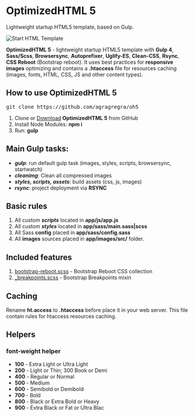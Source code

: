 <h1>OptimizedHTML 5</h1>
<p>Lightweight startup HTML5 template, based on Gulp.</p>

<p>
	<img src="https://raw.githubusercontent.com/agragregra/oh5/master/app/images/src/preview.jpg" alt="Start HTML Template">
</p>

<p><strong>OptimizedHTML 5</strong> - lightweight startup HTML5 template with <strong>Gulp 4</strong>, <strong>Sass/Scss</strong>, <strong>Browsersync</strong>, <strong>Autoprefixer</strong>, <strong>Uglify-ES</strong>, <strong>Clean-CSS</strong>, <strong>Rsync</strong>, <strong>CSS Reboot</strong> (Bootstrap reboot). It uses best practices for <strong>responsive images</strong> optimizing and contains a <strong>.htaccess</strong> file for resources caching (images, fonts, HTML, CSS, JS and other content types).</p>

<h2>How to use OptimizedHTML 5</h2>

<pre>git clone https://github.com/agragregra/oh5</pre>

<ol>
	<li>Clone or <a href="https://github.com/agragregra/OptimizedHTML-5/archive/master.zip">Download</a> <strong>OptimizedHTML 5</strong> from GitHub</li>
	<li>Install Node Modules: <strong>npm i</strong></li>
	<li>Run: <strong>gulp</strong></li>
</ol>

<h2>Main Gulp tasks:</h2>

<ul>
	<li><strong title="gulp task"><em>gulp</em></strong>: run default gulp task (images, styles, scripts, browsersync, startwatch)</li>
	<li><strong title="cleanimg task"><em>cleanimg</em></strong>: Clean all compressed images</li>
	<li><strong title="styles, scripts, assets tasks"><em>styles, scripts, assets</em></strong>: build assets (css, js, images)</li>
	<li><strong title="rsync task"><em>rsync</em></strong>: project deployment via <strong>RSYNC</strong></li>
</ul>

<h2>Basic rules</h2>

<ol>
	<li>All custom <strong title="scripts task"><em>scripts</em></strong> located in <strong>app/js/app.js</strong></li>
	<li>All custom <strong title="styles task"><em>styles</em></strong> located in <strong>app/sass/main.sass|scss</strong></li>
	<li>All Sass <strong>config</strong> placed in <strong>app/sass/config.sass</strong></li>
	<li>All <strong>images</strong> sources placed in <strong>app/images/src/</strong> folder.</li>
</ol>

<h2>Included features</h2>

<ol>
	<li><a href="https://getbootstrap.com/docs/4.0/content/reboot/">bootstrap-reboot.scss</a> - Bootstrap Reboot CSS collection</li>
	<li>
		<a href="https://getbootstrap.com/docs/4.0/layout/overview/#responsive-breakpoints">_breakpoints.scss</a> - Bootstrap Breakpoints mixin</li>
</ol>

<h2>Caching</h2>

<p>Rename <strong>ht.access</strong> to <strong>.htaccess</strong> before place it in your web server. This file contain rules for htaccess resources caching.</p>

<h2>Helpers</h2>

<h3>font-weight helper</h3>

<ul>
	<li><strong>100</strong> - Extra Light or Ultra Light</li>
	<li><strong>200</strong> - Light or Thin; 300 Book or Demi</li>
	<li><strong>400</strong> - Regular or Normal</li>
	<li><strong>500</strong> - Medium</li>
	<li><strong>600</strong> - Semibold or Demibold</li>
	<li><strong>700</strong> - Bold</li>
	<li><strong>800</strong> - Black or Extra Bold or Heavy</li>
	<li><strong>900</strong> - Extra Black or Fat or Ultra Blac</li>
</ul>
